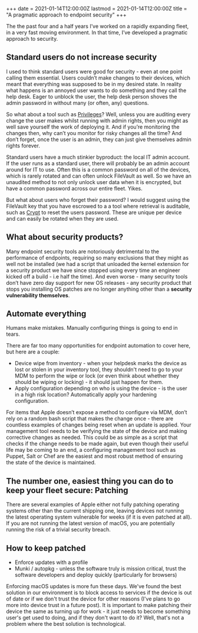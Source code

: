 +++
date = 2021-01-14T12:00:00Z
lastmod = 2021-01-14T12:00:00Z
title = "A pragmatic approach to endpoint security"
+++

The the past four and a half years I’ve worked on a rapidly expanding fleet, in a very fast moving environment. In that time, I’ve developed a pragmatic approach to security.

## Standard users do not increase security

I used to think standard users were good for security - even at one point calling them essential. Users couldn’t make changes to their devices, which meant that everything was supposed to be in my desired state. In reality what happens is an annoyed user wants to do something and they call the help desk. Eager to unblock the user, the help desk person shoves the admin password in without many (or often, any) questions.

So what about a tool such as [Privileges](https://github.com/SAP/macOS-enterprise-privileges)? Well, unless you are auditing every change the user makes whilst running with admin rights, then you might as well save yourself the work of deploying it. And if you’re monitoring the changes then, why can’t you monitor for risky changes all the time? And don’t forget, once the user is an admin, they can just give themselves admin rights forever.

Standard users have a much stinkier byproduct: the local IT admin account. If the user runs as a standard user, there will probably be an admin account around for IT to use. Often this is a common password on all of the devices, which is rarely rotated and can often unlock FileVault as well. So we have an unaudited method to not only unlock user data when it is encrypted, but have a common password across our entire fleet. Yikes.

But what about users who forget their password? I would suggest using the FileVault key that you have escrowed to a a tool where retrieval is auditable, such as [Crypt](https://github.com/grahamgilbert/crypt) to reset the users password. These are unique per device and can easily be rotated when they are used.

## What about security products?

Many endpoint security tools are notoriously detrimental to the performance of endpoints, requiring so many exclusions that they might as well not be installed (we had a script that unloaded the kernel extension for a security product we have since stopped using every time an engineer kicked off a build - i.e half the time). And even worse - many security tools don’t have zero day support for new OS releases - any security product that stops you installing OS patches are no longer anything other than a **security vulnerability themselves**.

## Automate everything

Humans make mistakes. Manually configuring things is going to end in tears.

There are far too many opportunities for endpoint automation to cover here, but here are a couple:

- Device wipe from inventory - when your helpdesk marks the device as lost or stolen in your inventory tool, they shouldn't need to go to your MDM to perform the wipe or lock (or even think about whether they should be wiping or locking) - it should just happen for them.
- Apply configuration depending on who is using the device - is the user in a high risk location? Automatically apply your hardening configuration.

For items that Apple doesn’t expose a method to configure via MDM, don’t rely on a random bash script that makes the change once - there are countless examples of changes being reset when an update is applied. Your management tool needs to be verifying the state of the device and making corrective changes as needed. This could be as simple as a script that checks if the change needs to be made again, but even though their useful life may be coming to an end, a configuring management tool such as Puppet, Salt or Chef are the easiest and most robust method of ensuring the state of the device is maintained.

## The number one, easiest thing you can do to keep your fleet secure: Patching

There are several examples of Apple either not fully patching operating systems other than the current shipping one, leaving devices not running the latest operating system vulnerable for weeks (if it is even patched at all). If you are not running the latest version of macOS, you are potentially running the risk of a trivial security breach.

## How to keep patched

- Enforce updates with a profile
- Munki / autopkg - unless the software truly is mission critical, trust the software developers and deploy quickly (particularly for browsers)

Enforcing macOS updates is more fun these days. We've found the best solution in our environment is to block access to services if the device is out of date or if we don't trust the device for other reasons (I've plans to go more into device trust in a future post). It is important to make patching their device the same as turning up for work - it just needs to become something user's get used to doing, and if they don't want to do it? Well, that's not a problem where the best solution is technological.
